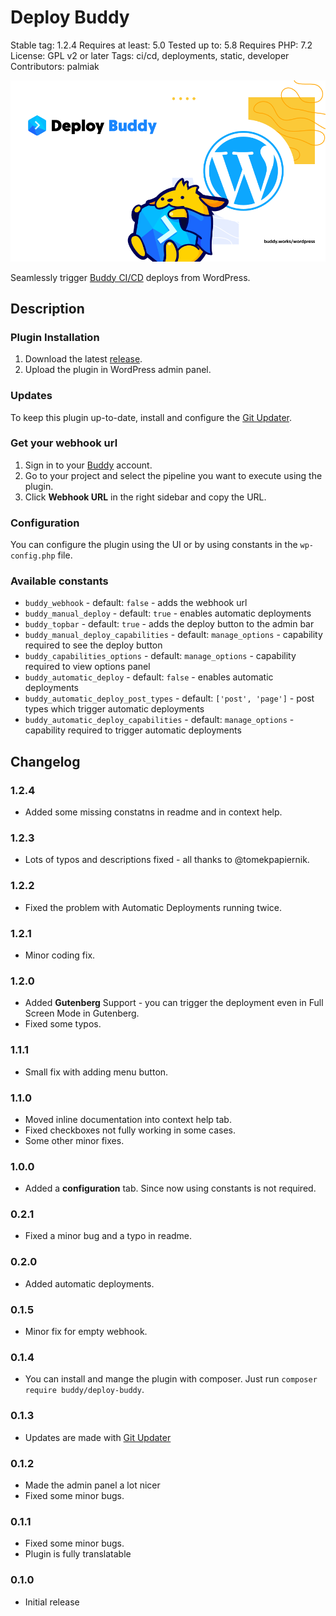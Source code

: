 # Deploy Buddy

Stable tag: 1.2.4
Requires at least: 5.0
Tested up to: 5.8
Requires PHP: 7.2
License: GPL v2 or later
Tags: ci/cd, deployments, static, developer
Contributors: palmiak

![](assets/images/cover.png)

Seamlessly trigger [Buddy CI/CD](https://buddy.works/) deploys from WordPress.

## Description

### Plugin Installation

1. Download the latest [release](https://github.com/palmiak/buddy_deploy/releases/).
2. Upload the plugin in WordPress admin panel.

### Updates

To keep this plugin up-to-date, install and configure the [Git Updater](https://github.com/afragen/git-updater).

### Get your webhook url

1. Sign in to your [Buddy](http://buddy.works) account.
2. Go to your project and select the pipeline you want to execute using the plugin.
3. Click **Webhook URL** in the right sidebar and copy the URL.

### Configuration

You can configure the plugin using the UI or by using constants in the `wp-config.php` file.

### Available constants

- `buddy_webhook` - default: `false` - adds the webhook url
- `buddy_manual_deploy` - default: `true` - enables automatic deployments
- `buddy_topbar` - default: `true` - adds the deploy button to the admin bar
- `buddy_manual_deploy_capabilities` - default: `manage_options` - capability required to see the deploy button
- `buddy_capabilities_options` - default: `manage_options` - capability required to view options panel
- `buddy_automatic_deploy` - default: `false` - enables automatic deployments
- `buddy_automatic_deploy_post_types` - default: `['post', 'page']` - post types which trigger automatic deployments
- `buddy_automatic_deploy_capabilities` - default: `manage_options` - capability required to trigger automatic deployments

## Changelog

### 1.2.4

- Added some missing constatns in readme and in context help.

### 1.2.3

- Lots of typos and descriptions fixed - all thanks to @tomekpapiernik.

### 1.2.2

- Fixed the problem with Automatic Deployments running twice.

### 1.2.1

- Minor coding fix.

### 1.2.0

- Added **Gutenberg** Support - you can trigger the deployment even in Full Screen Mode in Gutenberg.
- Fixed some typos.

### 1.1.1

- Small fix with adding menu button.

### 1.1.0

- Moved inline documentation into context help tab.
- Fixed checkboxes not fully working in some cases.
- Some other minor fixes.

### 1.0.0

- Added a **configuration** tab. Since now using constants is not required.

### 0.2.1

- Fixed a minor bug and a typo in readme.

### 0.2.0

- Added automatic deployments.

### 0.1.5

- Minor fix for empty webhook.

### 0.1.4

- You can install and mange the plugin with composer. Just run `composer require buddy/deploy-buddy`.

### 0.1.3

- Updates are made with [Git Updater](https://github.com/afragen/git-updater)

### 0.1.2

- Made the admin panel a lot nicer
- Fixed some minor bugs.

### 0.1.1

- Fixed some minor bugs.
- Plugin is fully translatable

### 0.1.0

- Initial release
